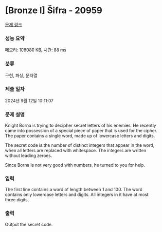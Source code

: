 # [Bronze I] Šifra - 20959 

[문제 링크](https://www.acmicpc.net/problem/20959) 

### 성능 요약

메모리: 108080 KB, 시간: 88 ms

### 분류

구현, 파싱, 문자열

### 제출 일자

2024년 9월 12일 10:11:07

### 문제 설명

<p>Knight Borna is trying to decipher secret letters of his enemies. He recently came into possession of a special piece of paper that is used for the cipher. The paper contains a single word, made up of lowercase letters and digits.</p>

<p>The secret code is the number of distinct integers that appear in the word, when all letters are replaced with whitespace. The integers are written without leading zeroes.</p>

<p>Since Borna is not very good with numbers, he turned to you for help.</p>

### 입력 

 <p>The first line contains a word of length between 1 and 100. The word contains only lowercase letters and digits. All integers in it have at most three digits.</p>

### 출력 

 <p>Output the secret code.</p>


